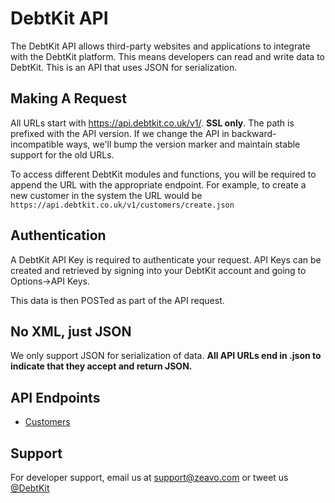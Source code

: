 DebtKit API
=======

The DebtKit API allows third-party websites and applications to integrate with the DebtKit platform. This means developers can read and write data to DebtKit. This is an API that uses JSON for serialization.

## Making A Request ##

All URLs start with https://api.debtkit.co.uk/v1/. **SSL only**. The path is prefixed with the API version. If we change the API in backward-incompatible ways, we'll bump the version marker and maintain stable support for the old URLs.

To access different DebtKit modules and functions, you will be required to append the URL with the appropriate endpoint. For example, to create a new customer in the system the URL would be `https://api.debtkit.co.uk/v1/customers/create.json`

## Authentication ##

A DebtKit API Key is required to authenticate your request. API Keys can be created and retrieved by signing into your DebtKit account and going to Options->API Keys. 

This data is then POSTed as part of the API request.

## No XML, just JSON ##

We only support JSON for serialization of data. **All API URLs end in .json to indicate that they accept and return JSON.**

## API Endpoints ##

* [Customers](https://github.com/zeavouk/DebtKit-API/tree/master/customers)

## Support ##

For developer support, email us at [support@zeavo.com](mailto:support@zeavo.com) or tweet us [@DebtKit](https://twitter.com/DebtKit)
